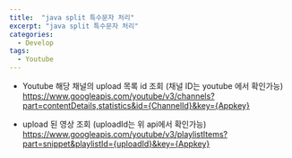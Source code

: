 ```yaml
---
title:  "java split 특수문자 처리"
excerpt: "java split 특수문자 처리"
categories:
  - Develop
tags:
  - Youtube
---
```


- Youtube 해당 채널의 upload 목록 id 조회 (채널 ID는 youtube 에서 확인가능)
https://www.googleapis.com/youtube/v3/channels?part=contentDetails,statistics&id={ChannelId}&key={Appkey}

- upload 된 영상 조회 (uploadId는 위 api에서 확인가능)
https://www.googleapis.com/youtube/v3/playlistItems?part=snippet&playlistId={uploadId}&key={Appkey}